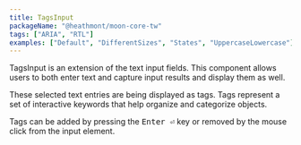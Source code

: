 ```yaml
---
title: TagsInput
packageName: "@heathmont/moon-core-tw"
tags: ["ARIA", "RTL"]
examples: ["Default", "DifferentSizes", "States", "UppercaseLowercase"]
---
```


TagsInput is an extension of the text input fields. This component allows users to both enter text and capture input results and display them as well.

These selected text entries are being displayed as tags. Tags represent a set of interactive keywords that help organize and categorize objects.

Tags can be added by pressing the <kbd className="inline-block whitespace-nowrap rounded px-1.5 font-medium tracking-wide text-moon-14 border border-beerus text-trunks ms-auto">Enter ⏎</kbd> key or removed by the mouse click from the input element.
